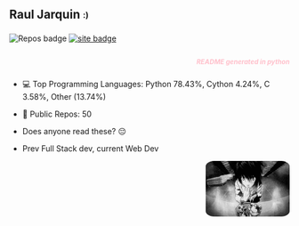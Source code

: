 ## Raul Jarquin <sub><sup>:)</sup></sub>
 
<p class="center">
    <img alt="Repos badge" src="https://img.shields.io/badge/Public%20Repos-50-pink">
    <a href="https://rjvhome.vercel.app/">
    <img alt="site badge" src="https://img.shields.io/badge/Site%20-rjvhome-pink">
    </a>
</p>

<h5 align="right">
<sub><font color="pink">README generated in python</font></sub>
</h5>

- 💻 Top Programming Languages:  Python 78.43%, Cython 4.24%, C 3.58%, Other (13.74%)

- 📝 Public Repos: 50
- Does anyone read these? 😔
- Prev Full Stack dev, current Web Dev
<img alt="L" src="media/L.gif" style=" border-radius: 10%;width: 30%; height: auto; float:right;"> 